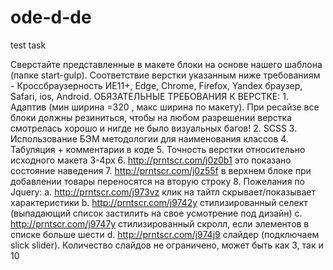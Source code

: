 # ode-d-de
test task

Сверстайте представленные в макете блоки на основе нашего шаблона (папке start-gulp).
Соответствие верстки указанным ниже требованиям
    - Кроссбраузерность ИЕ11+, Edge, Chrome, Firefox, Yandex браузер, Safari, ios, Android.
ОБЯЗАТЕЛЬНЫЕ ТРЕБОВАНИЯ К ВЕРСТКЕ:
    1. Адаптив (мин ширина =320 , макс ширина по макету). При ресайзе все блоки
должны резиниться, чтобы на любом разрешении верстка смотрелась хорошо и
нигде не было визуальных багов!
    2. SCSS
    3. Использование БЭМ методологии для наименования классов
    4. Табуляция + комментарии в коде
    5. Точность верстки относительно исходного макета 3-4рх
    6. http://prntscr.com/j0z0b1 это показано состояние наведения
    7. http://prntscr.com/j0z55f в верхнем блоке при добавлении товары переносятся на
вторую строку
    8. Пожелания по Jquery:
        a. http://prntscr.com/j973vz клик на тайтл скрывает/показывает характеристики
        b. http://prntscr.com/j9742y стилизированный селект (выпадающий список
застилить на свое усмотрение под дизайн)
        c. http://prntscr.com/j9747y стилизированный скролл, если элементов в списке
больше шести
        d. http://prntscr.com/j974j9 слайдер (подключаем slick slider). Количество
слайдов не ограничено, может быть как 3, так и 10